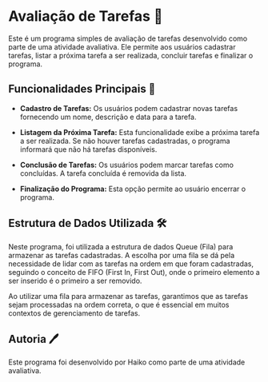 # Avaliação de Tarefas 📝

Este é um programa simples de avaliação de tarefas desenvolvido como parte de uma atividade avaliativa. Ele permite aos usuários cadastrar tarefas, listar a próxima tarefa a ser realizada, concluir tarefas e finalizar o programa.

## Funcionalidades Principais 🚀

- **Cadastro de Tarefas:** Os usuários podem cadastrar novas tarefas fornecendo um nome, descrição e data para a tarefa.

- **Listagem da Próxima Tarefa:** Esta funcionalidade exibe a próxima tarefa a ser realizada. Se não houver tarefas cadastradas, o programa informará que não há tarefas disponíveis.

- **Conclusão de Tarefas:** Os usuários podem marcar tarefas como concluídas. A tarefa concluída é removida da lista.

- **Finalização do Programa:** Esta opção permite ao usuário encerrar o programa.

## Estrutura de Dados Utilizada 🛠️

Neste programa, foi utilizada a estrutura de dados Queue (Fila) para armazenar as tarefas cadastradas. A escolha por uma fila se dá pela necessidade de lidar com as tarefas na ordem em que foram cadastradas, seguindo o conceito de FIFO (First In, First Out), onde o primeiro elemento a ser inserido é o primeiro a ser removido.

Ao utilizar uma fila para armazenar as tarefas, garantimos que as tarefas sejam processadas na ordem correta, o que é essencial em muitos contextos de gerenciamento de tarefas.

## Autoria 🖊️

Este programa foi desenvolvido por Haiko como parte de uma atividade avaliativa.
